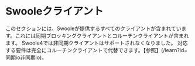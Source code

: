 # Swooleクライアント

このセクションには、Swooleが提供するすべてのクライアントが含まれています。これには同期ブロッキングクライアントとコルーチンクライアントが含まれます。 Swoole4では非同期クライアントはサポートされなくなりました。 対応する要件は完全にコルーチンクライアントで代替できます。【参照】(/learn?id=同期io非同期io)。
